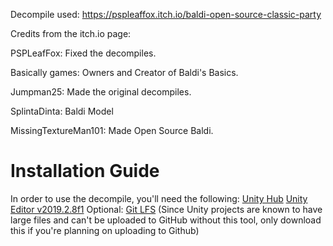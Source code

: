 Decompile used: https://pspleaffox.itch.io/baldi-open-source-classic-party

Credits from the itch.io page:

PSPLeafFox: Fixed the decompiles.

Basically games: Owners and Creator of Baldi's Basics.

Jumpman25: Made the original decompiles.

SplintaDinta: Baldi Model

MissingTextureMan101: Made Open Source Baldi.

# Installation Guide
In order to use the decompile, you'll need the following:
[Unity Hub](https://unity.com/download)
[Unity Editor v2019.2.8f1](unityhub://2019.2.8f1/ff5b465c8d13)
Optional:
[Git LFS](https://git-lfs.com/) (Since Unity projects are known to have large files and can't be uploaded to GitHub without this tool, only download this if you're planning on uploading to Github)
